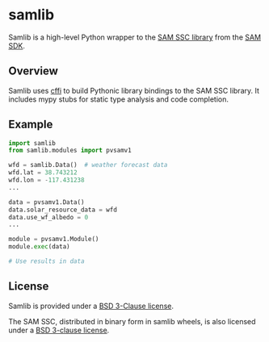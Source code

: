 # samlib

Samlib is a high-level Python wrapper to the [SAM SSC library](https://github.com/NREL/ssc/)
from the [SAM SDK](https://sam.nrel.gov/sdk).

## Overview

Samlib uses [cffi](https://pypi.org/project/cffi/) to build Pythonic library
bindings to the SAM SSC library. It includes mypy stubs for static type analysis
and code completion.

## Example

```python
import samlib
from samlib.modules import pvsamv1

wfd = samlib.Data()  # weather forecast data
wfd.lat = 38.743212
wfd.lon = -117.431238
...

data = pvsamv1.Data()
data.solar_resource_data = wfd
data.use_wf_albedo = 0
...

module = pvsamv1.Module()
module.exec(data)

# Use results in data
```

## License

Samlib is provided under a [BSD 3-Clause license](LICENSE).

The SAM SSC, distributed in binary form in samlib wheels, is also
licensed under a [BSD 3-clause license](SSC-LICENSE).
